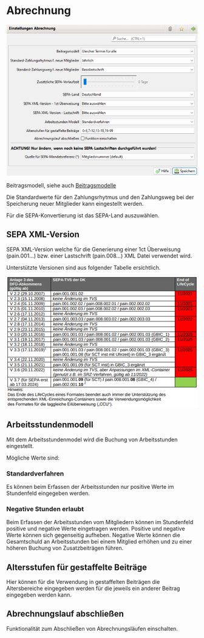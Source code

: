 # Abrechnung

![](img/Abrechnung.png)

Beitragsmodell, siehe auch [Beitragsmodelle](../../../allgemein/beitragsmodelle.md)

Die Standardwerte für den Zahlungsrhytmus und den Zahlungsweg bei der Speicherung neuer Mitglieder kann eingestellt werden.

Für die SEPA-Konvertierung ist das SEPA-Land auszuwählen.

## SEPA XML-Version

SEPA XML-Version welche für die Generierung einer 1ct Überweisung (pain.001...) bzw. einer Lastschrift (pain.008...) XML Datei verwendet wird.

Unterstützte Versionen sind aus folgender Tabelle ersichtlich.

![](img/SepaSupportedVersions.png)

## Arbeitsstundenmodell

Mit dem Arbeitsstundenmodel wird die Buchung von Arbeitsstunden eingestellt.

Mögliche Werte sind:

### Standardverfahren

Es können beim Erfassen der Arbeitsstunden nur positive Werte im Stundenfeld eingegeben werden.

### Negative Stunden erlaubt

Beim Erfassen der Arbeitsstunden vom Mitgliedern können im Stundenfeld positive und negative Werte eingetragen werden. Positive und negative Werte können sich gegenseitig aufheben. Negative Werte können die Gesamtschuld an Arbeitsstunden bei einem Mitglied erhöhen und zu einer höheren Buchung von Zusatzbeiträgen führen.

## Altersstufen für gestaffelte Beiträge

Hier können für die Verwendung in gestaffelten Beiträgen die Altersbereiche eingegeben werden für die jeweils ein anderer Beitrag eingegeben werden kann.

## Abrechnungslauf abschließen

Funktionalität zum Abschließen von Abrechnungsläufen einschalten.

